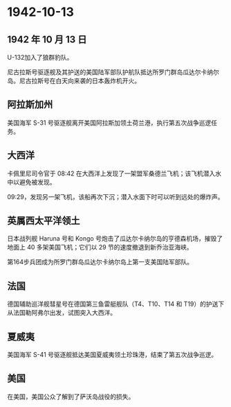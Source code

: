 # 1942-10-13

## 1942 年 10 月 13 日

U-132加入了狼群豹队。

尼古拉斯号驱逐舰及其护送的美国陆军部队护航队抵达所罗门群岛瓜达尔卡纳尔岛。尼古拉斯号在白天向来袭的日本轰炸机开火。

## 阿拉斯加州

美国海军 S-31
号驱逐舰离开美国阿拉斯加领土荷兰港，执行第五次战争巡逻任务。

## 大西洋

卡佩里尼司令官于 08:42
在大西洋上发现了一架盟军桑德兰飞机；该飞机潜入水中以避免被发现。

09:29，发现另一架飞机，该船再次下沉；潜入水面下时可以听到远处的爆炸声。

## 英属西太平洋领土

日本战列舰 Haruna 号和 Kongo
号炮击了瓜达尔卡纳尔岛的亨德森机场，摧毁了地面上 40 多架美国飞机；它们以
29 节的速度撤退到新乔治亚海峡。

第164步兵团成为所罗门群岛瓜达尔卡纳尔岛上第一支美国陆军部队。

## 法国

德国辅助巡洋舰彗星号在德国第三鱼雷艇舰队（T4、T10、T14 和
T19）的护送下从法国勒阿弗尔出发，试图突入大西洋。

## 夏威夷

美国海军 S-41 号驱逐舰抵达美国夏威夷领土珍珠港，结束了第五次战争巡逻。

## 美国

在美国，美国公众了解到了萨沃岛战役的损失。


